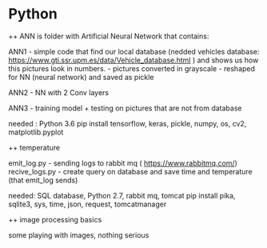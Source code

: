 # Python

++ ANN is folder with Artificial Neural Network that contains:

ANN1 - simple code that find our local database (nedded vehicles database: https://www.gti.ssr.upm.es/data/Vehicle_database.html ) and shows us how this pictures look in numbers. 
    - pictures converted in grayscale 
    -  reshaped for NN (neural network) and saved as pickle 


ANN2 - NN with 2 Conv layers 

ANN3 - training model + testing on pictures that are not from database 


needed : Python 3.6 
         pip install tensorflow, keras, pickle, numpy, os, cv2, matplotlib.pyplot


++ temperature 

emit_log.py - sending logs to rabbit mq ( https://www.rabbitmq.com/) 
recive_logs.py - create query on database and save time and temperature (that emit_log sends)

needed:  SQL database, Python 2.7, rabbit mq, tomcat 
          pip install pika, sqlite3, sys, time, json, request, tomcatmanager 


++ image processing basics 

some playing with images, nothing serious 

